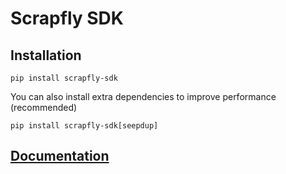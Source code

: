 # Scrapfly SDK


## Installation

`pip install scrapfly-sdk`

You can also install extra dependencies to improve performance (recommended)

`pip install scrapfly-sdk[seepdup]`

## [Documentation](https://scrapfly.io/docs/sdk/python)
